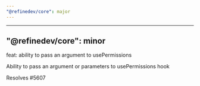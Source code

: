 ```yaml
---
"@refinedev/core": major
---
```


---

## "@refinedev/core": minor

feat: ability to pass an argument to usePermissions

Ability to pass an argument or parameters to usePermissions hook

Resolves #5607
